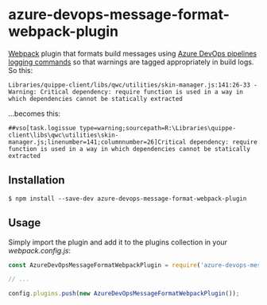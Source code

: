 # azure-devops-message-format-webpack-plugin

[Webpack](https://webpack.js.org/) plugin that formats build messages using [Azure DevOps pipelines logging commands](https://learn.microsoft.com/en-us/azure/devops/pipelines/scripts/logging-commands?view=azure-devops&tabs=bash) so that warnings are tagged appropriately in build logs.  So this:

```
Libraries/quippe-client/libs/qwc/utilities/skin-manager.js:141:26-33 - Warning: Critical dependency: require function is used in a way in which dependencies cannot be statically extracted
```

...becomes this:

```
##vso[task.logissue type=warning;sourcepath=R:\Libraries\quippe-client\libs\qwc\utilities\skin-manager.js;linenumber=141;columnnumber=26]Critical dependency: require function is used in a way in which dependencies cannot be statically extracted
```

## Installation

```terminal
$ npm install --save-dev azure-devops-message-format-webpack-plugin
```

## Usage

Simply import the plugin and add it to the plugins collection in your *webpack.config.js*:

```javascript
const AzureDevOpsMessageFormatWebpackPlugin = require('azure-devops-message-format-webpack-plugin');

// ...

config.plugins.push(new AzureDevOpsMessageFormatWebpackPlugin());
```